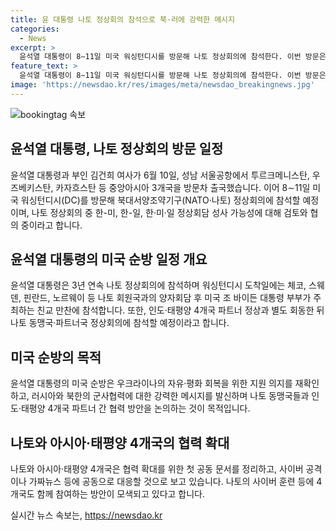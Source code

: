 ```yaml
---
title: 윤 대통령 나토 정상회의 참석으로 북·러에 강력한 메시지
categories:
  - News
excerpt: >
  윤석열 대통령이 8∼11일 미국 워싱턴디시를 방문해 나토 정상회의에 참석한다. 이번 방문은 우크라이나 전쟁에서의 한국의 역할과 러시아, 북한과의 관계에 대한 강력한 메시지를 전달할 예정이다. 뿐만 아니라, 인도·태평양사령부를 방문해 협력 방안을 논의하고, 11일에는 나토 동맹국, 유럽연합(EU)과의 정상회의에 참석할 예정이다. 이번 방문은 나토와 아시아·태평양 4개국 간의 협력을 강화하기 위한 중요한 계기로 지목되고 있다.
feature_text: >
  윤석열 대통령이 8∼11일 미국 워싱턴디시를 방문해 나토 정상회의에 참석한다. 이번 방문은 우크라이나 전쟁에서의 한국의 역할과 러시아, 북한과의 관계에 대한 강력한 메시지를 전달할 예정이다. 뿐만 아니라, 인도·태평양사령부를 방문해 협력 방안을 논의하고, 11일에는 나토 동맹국, 유럽연합(EU)과의 정상회의에 참석할 예정이다. 이번 방문은 나토와 아시아·태평양 4개국 간의 협력을 강화하기 위한 중요한 계기로 지목되고 있다.
image: 'https://newsdao.kr/res/images/meta/newsdao_breakingnews.jpg'
---
```


<p><img src="https://newsdao.kr/res/images/meta/newsdao_breakingnews.jpg" alt="bookingtag 속보" /></p>

<h2 data-ke-size="size26">윤석열 대통령, 나토 정상회의 방문 일정</h2>

<p>윤석열 대통령과 부인 김건희 여사가 6월 10일, 성남 서울공항에서 투르크메니스탄, 우즈베키스탄, 카자흐스탄 등 중앙아시아 3개국을 방문차 출국했습니다. 이어 8∼11일 미국 워싱턴디시(DC)를 방문해 북대서양조약기구(NATO·나토) 정상회의에 참석할 예정이며, 나토 정상회의 중 한-미, 한-일, 한·미·일 정상회담 성사 가능성에 대해 검토와 협의 중이라고 합니다.</p>

<h2 data-ke-size="size26">윤석열 대통령의 미국 순방 일정 개요</h2>

<p>윤석열 대통령은 3년 연속 나토 정상회의에 참석하며 워싱턴디시 도착일에는 체코, 스웨덴, 핀란드, 노르웨이 등 나토 회원국과의 양자회담 후 미국 조 바이든 대통령 부부가 주최하는 친교 만찬에 참석합니다. 또한, 인도·태평양 4개국 파트너 정상과 별도 회동한 뒤 나토 동맹국·파트너국 정상회의에 참석할 예정이라고 합니다.</p>

<h2 data-ke-size="size26">미국 순방의 목적</h2>

<p>윤석열 대통령의 미국 순방은 우크라이나의 자유·평화 회복을 위한 지원 의지를 재확인하고, 러시아와 북한의 군사협력에 대한 강력한 메시지를 발신하며 나토 동맹국들과 인도·태평양 4개국 파트너 간 협력 방안을 논의하는 것이 목적입니다.</p>

<h2 data-ke-size="size26">나토와 아시아·태평양 4개국의 협력 확대</h2>

<p>나토와 아시아·태평양 4개국은 협력 확대를 위한 첫 공동 문서를 정리하고, 사이버 공격이나 가짜뉴스 등에 공동으로 대응할 것으로 보고 있습니다. 나토의 사이버 훈련 등에 4개국도 함께 참여하는 방안이 모색되고 있다고 합니다.</p>

<p data-ke-size="size16"></p>
실시간 뉴스 속보는, <a href="https://newsdao.kr" rel="dofollow">https://newsdao.kr</a>


